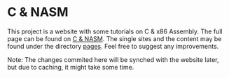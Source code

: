 # C & NASM
This project is a website with some tutorials on C &amp; x86 Assembly. The full page can be found on [C & NASM](https://srv2.mysnet.me).
The single sites and the content may be found under the directory [pages](./pages/). Feel free to suggest any improvements.

Note: The changes commited here will be synched with the website later, but due to caching, it might take some time.
